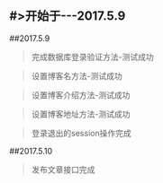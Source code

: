 #>开始于---2017.5.9
---
##2017.5.9
>完成数据库登录验证方法-测试成功

>设置博客名方法-测试成功

>设置博客介绍方法-测试成功

>设置博客地址方法-测试成功

>登录退出的session操作完成

##2017.5.10

>发布文章接口完成